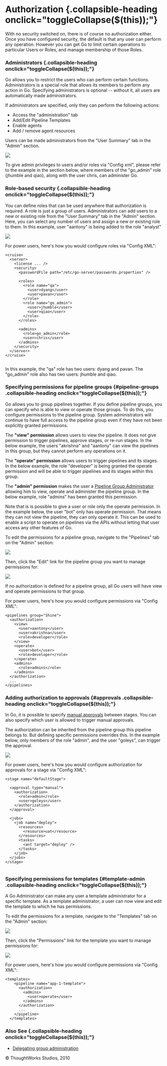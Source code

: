 
 

Authorization {.collapsible-heading onclick="toggleCollapse($(this));"}
=============

With no security switched on, there is of course no authorization
either. Once you have configured security, the default is that any user
can perform any operation. However you can get Go to limit certain
operations to particular Users or Roles, and manage membership of those
Roles.

### Administrators {.collapsible-heading onclick="toggleCollapse($(this));"}

Go allows you to restrict the users who can perform certain functions.
Administrators is a special role that allows its members to perform any
action in Go. Specifying administrators is optional -- without it, all
users are automatically made administrators.

If administrators are specified, only they can perform the following
actions:

-   Access the "administration" tab
-   Add/Edit Pipeline Templates
-   Enable agents
-   Add / remove agent resources

Users can be made administrators from the "User Summary" tab in the
"Admin" section.

![](../resources/images/cruise/admin/user_summary_make_admin.png)

To give admin privileges to users and/or roles via "Config xml", please
refer to the example in the section below, where members of the
"go\_admin" role (jhumble and qiao), along with the user chris, can
administer Go.

### Role-based security {.collapsible-heading onclick="toggleCollapse($(this));"}

You can define roles that can be used anywhere that authorization is
required. A role is just a group of users. Administrators can add users
to a new or existing role from the "User Summary" tab in the "Admin"
section. Here, you can select any number of users and assign a new or
existing role to them. In this example, user "aantony" is being added to
the role "analyst"

![](../resources/images/cruise/admin/user_summary_add_user_to_role.png)

For power users, here's how you would configure roles via "Config XML":

``` {.code}
<cruise>
  <server>
    <license ... />
    <security>
      <passwordFile path="/etc/go-server/passwords.properties" />

      <roles>
        <role name="qa">
          <user>dyang</user>
          <user>pavan</user>
        </role>
        <role name="go_admin">
          <user>jhumble</user>
          <user>qiao</user>
        </role>
      </roles>

      <admins>
        <role>go_admin</role>
        <user>chris</user>
      </admins>
    </security>
  </server>
</cruise>
      
```

In this example, the "qa" role has two users: dyang and pavan. The
"go\_admin" role also has two users: jhumble and qiao.

### Specifying permissions for pipeline groups {#pipeline-groups .collapsible-heading onclick="toggleCollapse($(this));"}

Go allows you to group pipelines together. If you define pipeline
groups, you can specify who is able to view or operate those groups. To
do this, you configure permissions to the pipeline group. System
administrators will continue to have full access to the pipeline group
even if they have not been explicitly granted permissions.

The **"view" permission** allows users to view the pipeline. It does not
give permission to trigger pipelines, approve stages, or re-run stages.
In the below example, the users "akrishna" and "aantony" can view the
pipelines in this group, but they cannot perform any operations on it.

The **"operate" permission** allows users to trigger pipelines and its
stages. In the below example, the role "developer" is being granted the
operate permission and will be able to trigger pipelines and its stages
within this group.

The **"admin" permission** makes the user a [Pipeline Group
Administrator](delegating_group_administration.md) allowing him to
view, operate and administer the pipeline group. In the below example,
role "admins" has been granted this permission.

Note that is is possible to give a user or role only the operate
permission. In the example below, the user "bot" only has operate
permission. That means they can not view the pipeline, they can only
operate it. This can be used to enable a script to operate on pipelines
via the APIs without letting that user access any other features of Go.

To edit the permissions for a pipeline group, navigate to the
"Pipelines" tab on the "Admin" section:

![](../resources/images/cruise/group_list.png)

Then, click the "Edit" link for the pipeline group you want to manage
permissions for:

![](../resources/images/cruise/group_permission.png)

If no authorization is defined for a pipeline group, all Go users will
have view and operate permissions to that group.

For power users, here's how you would configure permissions via "Config
XML":

``` {.code}
<pipelines group="Shine">
  <authorization>
    <view>
      <user>aantony</user>
      <user>akrishna</user>
      <role>developer</role>
    </view>
    <operate>
      <user>bot</user>
      <role>developer</role>
    </operate>
    <admins>
      <role>admins</role>
    </admins>
  </authorization>
  ...
</pipelines>
```

### Adding authorization to approvals {#approvals .collapsible-heading onclick="toggleCollapse($(this));"}

In Go, it is possible to specify [manual
approvals](managing_pipelines.md) between stages. You can also specify
which user is allowed to trigger manual approvals.

The authorization can be inherited from the pipeline group this pipeline
belongs to. But defining specific permissions overrides this. In the
example below, only members of the role "admin", and the user "goleys",
can trigger the approval.

![](../resources/images/cruise/admin/stage/stage_permissions.png)

For power users, here's how you would configure authorization for
approvals for a stage via "Config XML":

``` {.code}
<stage name="defaultStage">

  <approval type="manual">
    <authorization>
      <role>admin</role>
      <user>goleys</user>
    </authorization>
  </approval>

  <jobs>
    <job name="deploy">
      <resources>
        <resource>uat</resource>
      </resources>
      <tasks>
        <ant target="deploy" />
      </tasks>
    </job>
  </jobs>
</stage>
  
```

### Specifying permissions for templates {#template-admin .collapsible-heading onclick="toggleCollapse($(this));"}

A Go Administrator can make any user a template administrator for a
specific template. As a template administrator, a user can now view and
edit the template to which he has permissions.

To edit the permissions for a template, navigate to the "Templates" tab
on the "Admin" section:

![](../resources/images/cruise/admin/template/templates_tab_on_admin_page.png)

Then, click the "Permissions" link for the template you want to manage
permissions for:

![](../resources/images/cruise/admin/template/add_template_permissions.png)

For power users, here's how you would configure permissions via "Config
XML":

``` {.code}
<templates>
    <pipeline name="app-1-template">
      <authorization>
        <admins>
          <user>operate</user>
        </admins>
      </authorization>
      ...
    </pipeline>
  </templates>
```

### Also See {.collapsible-heading onclick="toggleCollapse($(this));"}

-   [Delegating group
    administration](delegating_group_administration.md)





© ThoughtWorks Studios, 2010

